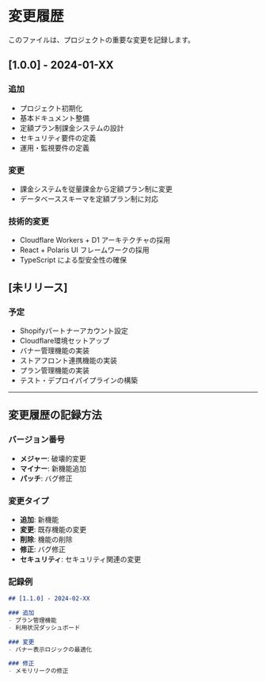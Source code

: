 # 変更履歴

このファイルは、プロジェクトの重要な変更を記録します。

## [1.0.0] - 2024-01-XX

### 追加
- プロジェクト初期化
- 基本ドキュメント整備
- 定額プラン制課金システムの設計
- セキュリティ要件の定義
- 運用・監視要件の定義

### 変更
- 課金システムを従量課金から定額プラン制に変更
- データベーススキーマを定額プラン制に対応

### 技術的変更
- Cloudflare Workers + D1 アーキテクチャの採用
- React + Polaris UI フレームワークの採用
- TypeScript による型安全性の確保

## [未リリース]

### 予定
- Shopifyパートナーアカウント設定
- Cloudflare環境セットアップ
- バナー管理機能の実装
- ストアフロント連携機能の実装
- プラン管理機能の実装
- テスト・デプロイパイプラインの構築

---

## 変更履歴の記録方法

### バージョン番号
- **メジャー**: 破壊的変更
- **マイナー**: 新機能追加
- **パッチ**: バグ修正

### 変更タイプ
- **追加**: 新機能
- **変更**: 既存機能の変更
- **削除**: 機能の削除
- **修正**: バグ修正
- **セキュリティ**: セキュリティ関連の変更

### 記録例
```markdown
## [1.1.0] - 2024-02-XX

### 追加
- プラン管理機能
- 利用状況ダッシュボード

### 変更
- バナー表示ロジックの最適化

### 修正
- メモリリークの修正
```
